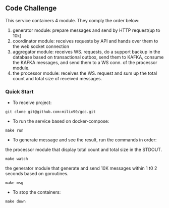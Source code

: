 ## Code Challenge

This service containers 4 module. They comply the order below:

1. generator module: prepare messages and send by HTTP request(up to 10k)
2. coordinator module: receives requests by API and hands over them to the web socket connection
3. aggregator module: receives WS. requests, do a support backup in the database based on transactional outbox, send them to KAFKA, consume the KAFKA messages, and send them to a WS conn. of the processor module.
4. the processor module: receives the WS. request and sum up the total count and total size of received messages.

### Quick Start

- To receive project:

```shell
git clone git@github.com:milix90/gcc.git
```

- To  run the service based on docker-compose:
```shell
make run
```

- To generate message and see the result, run the commands in order:

the processor module that display total count and total size in the STDOUT.
```shell
make watch
```

the generator module that generate and send 10K messages within 1 t0 2 seconds based on goroutines.
```shell
make msg
```

- To stop the containers:
```shell
make down
```